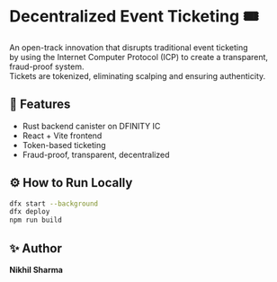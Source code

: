 # Decentralized Event Ticketing 🎟️

An open-track innovation that disrupts traditional event ticketing  
by using the Internet Computer Protocol (ICP) to create a transparent, fraud-proof system.  
Tickets are tokenized, eliminating scalping and ensuring authenticity.

## 🚀 Features

- Rust backend canister on DFINITY IC
- React + Vite frontend
- Token-based ticketing
- Fraud-proof, transparent, decentralized

## ⚙️ How to Run Locally

```bash
dfx start --background
dfx deploy
npm run build
```
## ✨ Author

**Nikhil Sharma**

